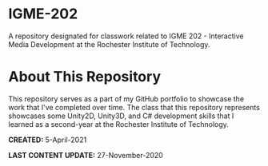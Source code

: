 # IGME-202
A repository designated for classwork related to IGME 202 - Interactive Media Development at the Rochester Institute of Technology.

# About This Repository
This repository serves as a part of my GitHub portfolio to showcase the work that I've completed over time.
The class that this repository represents showcases some Unity2D, Unity3D, and C# development skills that I learned as a second-year at the Rochester Institute of Technology.

**CREATED:** 5-April-2021

**LAST CONTENT UPDATE:** 27-November-2020
